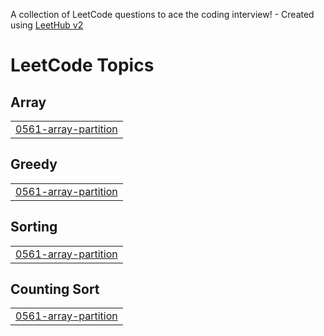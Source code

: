A collection of LeetCode questions to ace the coding interview! - Created using [LeetHub v2](https://github.com/arunbhardwaj/LeetHub-2.0)
<!---LeetCode Topics Start-->
# LeetCode Topics
## Array
|  |
| ------- |
| [0561-array-partition](https://github.com/bhooshan123/leetcode/tree/master/0561-array-partition) |
## Greedy
|  |
| ------- |
| [0561-array-partition](https://github.com/bhooshan123/leetcode/tree/master/0561-array-partition) |
## Sorting
|  |
| ------- |
| [0561-array-partition](https://github.com/bhooshan123/leetcode/tree/master/0561-array-partition) |
## Counting Sort
|  |
| ------- |
| [0561-array-partition](https://github.com/bhooshan123/leetcode/tree/master/0561-array-partition) |
<!---LeetCode Topics End-->
